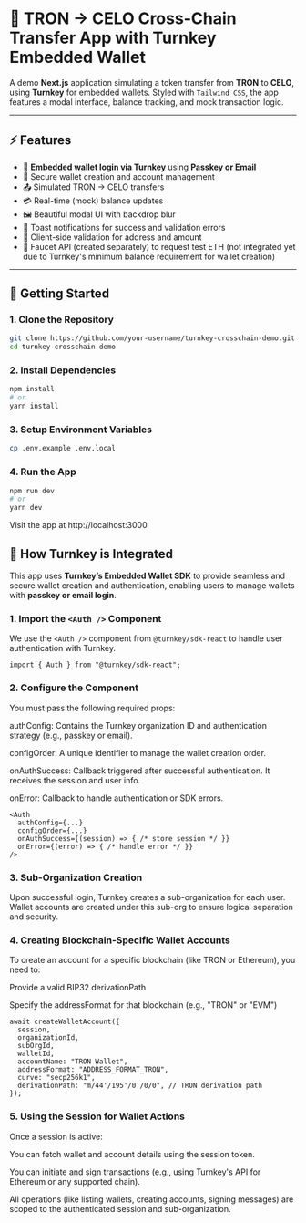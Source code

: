 # 🔐 TRON → CELO Cross-Chain Transfer App with Turnkey Embedded Wallet

A demo **Next.js** application simulating a token transfer from **TRON** to **CELO**, using **Turnkey** for embedded wallets. Styled with `Tailwind CSS`, the app features a modal interface, balance tracking, and mock transaction logic.

---

## ⚡️ Features

- 🛂 **Embedded wallet login via Turnkey** using **Passkey or Email**
- 🔐 Secure wallet creation and account management
- 📤 Simulated TRON → CELO transfers
- 💳 Real-time (mock) balance updates
- 🖼️ Beautiful modal UI with backdrop blur
- 📢 Toast notifications for success and validation errors
- 🧠 Client-side validation for address and amount
- 🚰 Faucet API (created separately) to request test ETH (not integrated yet due to Turnkey's minimum balance requirement for wallet creation)

---

## 🚀 Getting Started

### 1. Clone the Repository

```bash
git clone https://github.com/your-username/turnkey-crosschain-demo.git
cd turnkey-crosschain-demo

```

### 2. Install Dependencies

```bash
npm install
# or
yarn install

```

### 3. Setup Environment Variables

```bash
cp .env.example .env.local

```

### 4. Run the App

```bash
npm run dev
# or
yarn dev

```

Visit the app at http://localhost:3000

## 🔐 How Turnkey is Integrated

This app uses **Turnkey’s Embedded Wallet SDK** to provide seamless and secure wallet creation and authentication, enabling users to manage wallets with **passkey or email login**.

### 1. Import the `<Auth />` Component

We use the `<Auth />` component from `@turnkey/sdk-react` to handle user authentication with Turnkey.

```tsx
import { Auth } from "@turnkey/sdk-react";
```

### 2. Configure the <Auth /> Component

You must pass the following required props:

authConfig: Contains the Turnkey organization ID and authentication strategy (e.g., passkey or email).

configOrder: A unique identifier to manage the wallet creation order.

onAuthSuccess: Callback triggered after successful authentication. It receives the session and user info.

onError: Callback to handle authentication or SDK errors.

```tsx
<Auth
  authConfig={...}
  configOrder={...}
  onAuthSuccess={(session) => { /* store session */ }}
  onError={(error) => { /* handle error */ }}
/>
```

### 3. Sub-Organization Creation

Upon successful login, Turnkey creates a sub-organization for each user. Wallet accounts are created under this sub-org to ensure logical separation and security.

### 4. Creating Blockchain-Specific Wallet Accounts

To create an account for a specific blockchain (like TRON or Ethereum), you need to:

Provide a valid BIP32 derivationPath

Specify the addressFormat for that blockchain (e.g., "TRON" or "EVM")

```tsx
await createWalletAccount({
  session,
  organizationId,
  subOrgId,
  walletId,
  accountName: "TRON Wallet",
  addressFormat: "ADDRESS_FORMAT_TRON",
  curve: "secp256k1",
  derivationPath: "m/44'/195'/0'/0/0", // TRON derivation path
});
```

### 5. Using the Session for Wallet Actions

Once a session is active:

You can fetch wallet and account details using the session token.

You can initiate and sign transactions (e.g., using Turnkey's API for Ethereum or any supported chain).

All operations (like listing wallets, creating accounts, signing messages) are scoped to the authenticated session and sub-organization.
